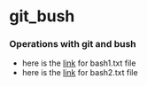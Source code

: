 # git_bush
### Operations with git and bush 
- here is the [link](https://github.com/BaizhumartovIlyas/git-bush/blob/main/bash1.txt) for bash1.txt file 
- here is the [link](https://github.com/BaizhumartovIlyas/git-bush/blob/main/bash%202.txt) for bash2.txt file
